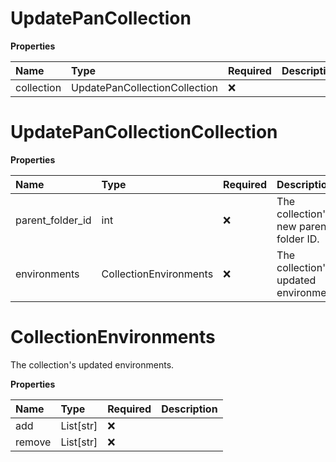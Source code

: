 # UpdatePanCollection

**Properties**

| Name       | Type                          | Required | Description |
| :--------- | :---------------------------- | :------- | :---------- |
| collection | UpdatePanCollectionCollection | ❌       |             |

# UpdatePanCollectionCollection

**Properties**

| Name             | Type                   | Required | Description                            |
| :--------------- | :--------------------- | :------- | :------------------------------------- |
| parent_folder_id | int                    | ❌       | The collection's new parent folder ID. |
| environments     | CollectionEnvironments | ❌       | The collection's updated environments. |

# CollectionEnvironments

The collection's updated environments.

**Properties**

| Name   | Type      | Required | Description |
| :----- | :-------- | :------- | :---------- |
| add    | List[str] | ❌       |             |
| remove | List[str] | ❌       |             |
